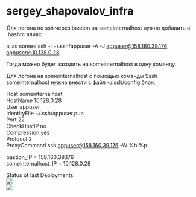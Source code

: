# sergey_shapovalov_infra

Для логона по ssh через bastion на someinternalhost нужно добавить в .bashrc алиас:

alias some='ssh -i ~/.ssh/appuser -A -J appuser@158.160.39.176 appuser@10.128.0.28'

Тогда можно будет заходить на someinternalhost в одну команду.



Для логона на someinternalhost c помощью команды $ssh someinternalhost нужно внести с файл ~/.ssh/config блок:

Host someinternalhost \
HostName 10.128.0.28 \
User appuser \
IdentityFile ~/.ssh/appuser.pub \
Port 22 \
CheckHostIP no \
Compression yes \
Protocol 2 \
ProxyCommand ssh appuser@158.160.39.176 -W %h:%p 


bastion_IP = 158.160.39.176 \
someinternalhost_IP = 10.128.0.28

Status of last Deployments:<br>
<img src="https://github.com/Otus-DevOps-2022-11/sergey_shapovalov_infra/workflows/Auto Assign/badge.svg?branch=main"><br>
<img src="https://github.com/Otus-DevOps-2022-11/sergey_shapovalov_infra/workflows/.pre-commit-config/badge.svg?branch=main"><br>
